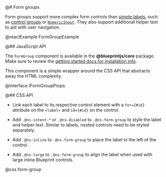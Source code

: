 @# Form groups

Form groups support more complex form controls than [simple labels](#core/components/forms/label.simple-labels),
such as [control groups](#core/components/forms/control-group) or [`NumericInput`](#core/components/forms/numeric-input).
They also support additional helper text to aid with user navigation.

@reactExample FormGroupExample

@## JavaScript API

The `FormGroup` component is available in the __@blueprintjs/core__ package.
Make sure to review the [getting started docs for installation info](#blueprint/getting-started).

This component is a simple wrapper around the CSS API that abstracts away the HTML complexity.

@interface IFormGroupProps

@## CSS API

- Link each label to its respective control element with a `for={#id}` attribute on the `<label>` and
`id={#id}` on the control.

- Add `.@ns-intent-*` or `.@ns-disabled` to `.@ns-form-group` to style the label and helper text.
Similar to labels, nested controls need to be styled separately.

- Add `.@ns-inline` to `.@ns-form-group` to place the label to the left of the control.

- Add `.@ns-large` to `.@ns-form-group` to align the label when used with large inline Blueprint controls.

@css form-group
